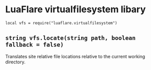 # LuaFlare virtualfilesystem libary

`local vfs = require("luaflare.virtualfilesystem")`

## `string vfs.locate(string path, boolean fallback = false)`

Translates site relative file locations relative to the current working directory.

